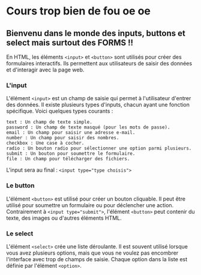 # Cours trop bien de fou oe oe

## Bienvenu dans le monde des inputs, buttons et select mais surtout des FORMS !!

En HTML, les éléments `<input>` et `<button>` sont utilisés pour créer des formulaires interactifs. Ils permettent aux utilisateurs de saisir des données et d'interagir avec la page web.

### L'input
L'élément `<input>` est un champ de saisie qui permet à l'utilisateur d'entrer des données. Il existe plusieurs types d'inputs, chacun ayant une fonction spécifique. Voici quelques types courants :

    text : Un champ de texte simple.
    password : Un champ de texte masqué (pour les mots de passe).
    email : Un champ pour saisir une adresse e-mail.
    number : Un champ pour saisir des nombres.
    checkbox : Une case à cocher.
    radio : Un bouton radio pour sélectionner une option parmi plusieurs.
    submit : Un bouton pour soumettre le formulaire.
    file : Un champ pour télécharger des fichiers.

L'input sera au final : `<input type="type choisis">`

### Le button
L'élément `<button>` est utilisé pour créer un bouton cliquable. Il peut être utilisé pour soumettre un formulaire ou pour déclencher une action. Contrairement à `<input type="submit">`, l'élément `<button>` peut contenir du texte, des images ou d'autres éléments HTML.

### Le select
L'élément `<select>` crée une liste déroulante. Il est souvent utilisé lorsque vous avez plusieurs options, mais que vous ne voulez pas encombrer l'interface avec trop de champs de saisie. Chaque option dans la liste est définie par l'élément `<option>`.